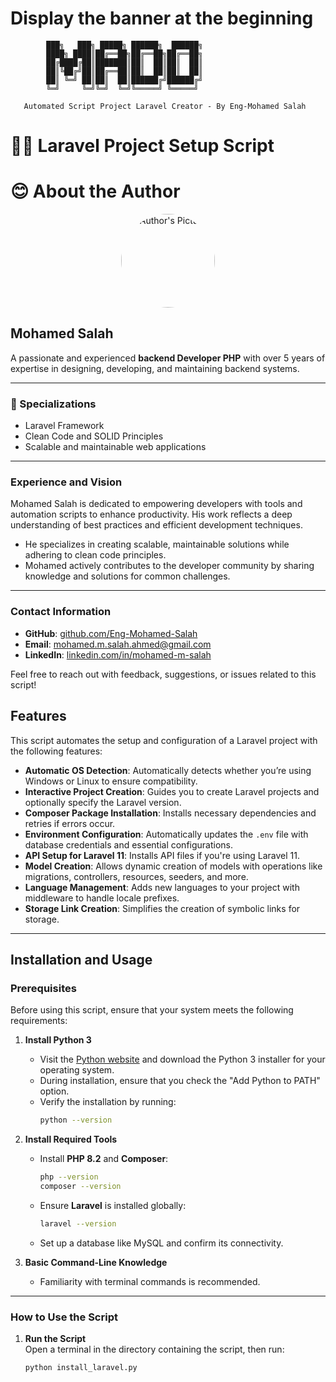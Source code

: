 
# Display the banner at the beginning

            ███╗   ███╗ █████╗ ██████╗  ██████╗ 
            ████╗ ████║██╔══██╗██╔══██╗██╔══██╗
            ██╔████╔██║███████║██║  ██║██║  ██║
            ██║╚██╔╝██║██╔══██║██║  ██║██║  ██║
            ██║ ╚═╝ ██║██║  ██║██████╔╝██████╔╝
            ╚═╝     ╚═╝╚═╝  ╚═╝╚═════╝ ╚═════╝ 
                                                  
       Automated Script Project Laravel Creator - By Eng-Mohamed Salah


# 📑📁 Laravel Project Setup Script 

# 😊 About the Author

<div style="text-align: center;">
  <img src="https://avatars.githubusercontent.com/u/64635889?v=4" alt="Author's Picture" style="border-radius: 50%; width: 150px; height: 150px;">
</div>


## Mohamed Salah
A passionate and experienced **backend Developer PHP** with over 5 years of expertise in designing, developing, and maintaining backend systems.

---

### 🧩 Specializations
- Laravel Framework  
- Clean Code and SOLID Principles  
- Scalable and maintainable web applications  

---

### Experience and Vision
Mohamed Salah is dedicated to empowering developers with tools and automation scripts to enhance productivity. His work reflects a deep understanding of best practices and efficient development techniques.

- He specializes in creating scalable, maintainable solutions while adhering to clean code principles.
- Mohamed actively contributes to the developer community by sharing knowledge and solutions for common challenges.

---

### Contact Information
- **GitHub**: [github.com/Eng-Mohamed-Salah](https://github.com/Eng-Mohamed-Salah)  
- **Email**: [mohamed.m.salah.ahmed@gmail.com](mailto:mohamed.m.salah.ahmed@gmail.com)  
- **LinkedIn**: [linkedin.com/in/mohamed-m-salah](https://www.linkedin.com/in/mohamed-m-salah)  

Feel free to reach out with feedback, suggestions, or issues related to this script!


## Features
This script automates the setup and configuration of a Laravel project with the following features:
- **Automatic OS Detection**: Automatically detects whether you’re using Windows or Linux to ensure compatibility.
- **Interactive Project Creation**: Guides you to create Laravel projects and optionally specify the Laravel version.
- **Composer Package Installation**: Installs necessary dependencies and retries if errors occur.
- **Environment Configuration**: Automatically updates the `.env` file with database credentials and essential configurations.
- **API Setup for Laravel 11**: Installs API files if you're using Laravel 11.
- **Model Creation**: Allows dynamic creation of models with operations like migrations, controllers, resources, seeders, and more.
- **Language Management**: Adds new languages to your project with middleware to handle locale prefixes.
- **Storage Link Creation**: Simplifies the creation of symbolic links for storage.

---

## Installation and Usage

### Prerequisites
Before using this script, ensure that your system meets the following requirements:

1. **Install Python 3**  
   - Visit the [Python website](https://www.python.org/) and download the Python 3 installer for your operating system.
   - During installation, ensure that you check the "Add Python to PATH" option.
   - Verify the installation by running:
     ```bash
     python --version
     ```

2. **Install Required Tools**  
   - Install **PHP 8.2** and **Composer**:
     ```bash
     php --version
     composer --version
     ```
   - Ensure **Laravel** is installed globally:
     ```bash
     laravel --version
     ```
   - Set up a database like MySQL and confirm its connectivity.

3. **Basic Command-Line Knowledge**  
   - Familiarity with terminal commands is recommended.

---

### How to Use the Script
1. **Run the Script**  
   Open a terminal in the directory containing the script, then run:
   ```bash
   python install_laravel.py
